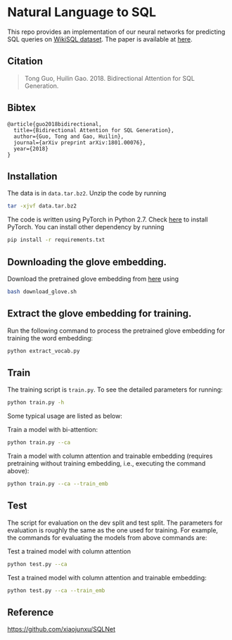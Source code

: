 # Natural Language to SQL

This repo provides an implementation of our neural networks for predicting SQL queries on [WikiSQL dataset](https://github.com/salesforce/WikiSQL). The paper is available at [here](https://arxiv.org/abs/1711.04436).

## Citation

> Tong Guo, Huilin Gao. 2018. Bidirectional Attention for SQL Generation.

## Bibtex

```
@article{guo2018bidirectional,
  title={Bidirectional Attention for SQL Generation},
  author={Guo, Tong and Gao, Huilin},
  journal={arXiv preprint arXiv:1801.00076},
  year={2018}
}
```

## Installation
The data is in `data.tar.bz2`. Unzip the code by running
```bash
tar -xjvf data.tar.bz2
```

The code is written using PyTorch in Python 2.7. Check [here](http://pytorch.org/) to install PyTorch. You can install other dependency by running 
```bash
pip install -r requirements.txt
```

## Downloading the glove embedding.
Download the pretrained glove embedding from [here](https://github.com/stanfordnlp/GloVe) using
```bash
bash download_glove.sh
```

## Extract the glove embedding for training.
Run the following command to process the pretrained glove embedding for training the word embedding:
```bash
python extract_vocab.py
```

## Train
The training script is `train.py`. To see the detailed parameters for running:
```bash
python train.py -h
```

Some typical usage are listed as below:

Train a model with bi-attention:
```bash
python train.py --ca
```

Train a model with column attention and trainable embedding (requires pretraining without training embedding, i.e., executing the command above):
```bash
python train.py --ca --train_emb
```

## Test
The script for evaluation on the dev split and test split. The parameters for evaluation is roughly the same as the one used for training. For example, the commands for evaluating the models from above commands are:

Test a trained model with column attention
```bash
python test.py --ca
```

Test a trained model with column attention and trainable embedding:
```bash
python test.py --ca --train_emb
```

## Reference

https://github.com/xiaojunxu/SQLNet
